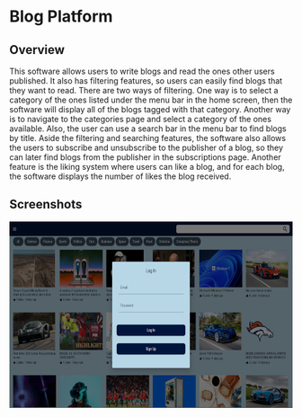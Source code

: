 # Blog Platform

## Overview

This software allows users to write blogs and read the ones other users published. It also has filtering features, so users can easily find blogs that they want to read. There are two ways of filtering. One way is to select a category of the ones listed under the menu bar in the home screen, then the software will display all of the blogs tagged with that category. Another way is to navigate to the categories page and select a category of the ones available. Also, the user can use a search bar in the menu bar to find blogs by title. Aside the filtering and searching features, the software also allows the users to subscribe and unsubscribe to the publisher of a blog, so they can later find blogs from the publisher in the subscriptions page. Another feature is the liking system where users can like a blog, and for each blog, the software displays the number of likes the blog received.

## Screenshots

<img src="https://github.com/UI-Team11/blog_platform_app/blob/main/screenshots/authentication_popup.png" height="332" width="1420" />
